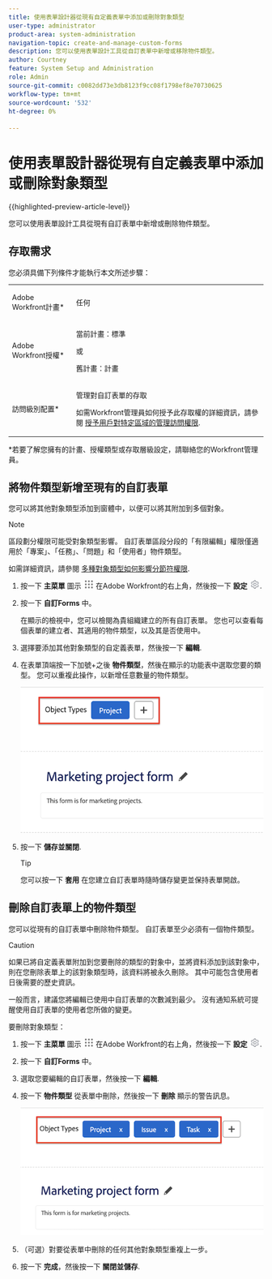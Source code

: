 ```yaml
---
title: 使用表單設計器從現有自定義表單中添加或刪除對象類型
user-type: administrator
product-area: system-administration
navigation-topic: create-and-manage-custom-forms
description: 您可以使用表單設計工具從自訂表單中新增或移除物件類型。
author: Courtney
feature: System Setup and Administration
role: Admin
source-git-commit: c0082dd73e3db8123f9cc08f1798ef8e70730625
workflow-type: tm+mt
source-wordcount: '532'
ht-degree: 0%

---
```



# 使用表單設計器從現有自定義表單中添加或刪除對象類型

{{highlighted-preview-article-level}}

您可以使用表單設計工具從現有自訂表單中新增或刪除物件類型。

## 存取需求

您必須具備下列條件才能執行本文所述步驟：

<table style="table-layout:auto"> 
 <col> 
 <col> 
 <tbody> 
  <tr data-mc-conditions=""> 
   <td role="rowheader"> <p>Adobe Workfront計畫*</p> </td> 
   <td>任何</td> 
  </tr> 
  <tr> 
   <td role="rowheader">Adobe Workfront授權*</td> 
   <td>
   <p>當前計畫：標準</p>
   <p>或</p>
   <p>舊計畫：計畫</p></td> 
  </tr> 
  <tr data-mc-conditions=""> 
   <td role="rowheader">訪問級別配置*</td> 
   <td><p>管理對自訂表單的存取</p> <p>如需Workfront管理員如何授予此存取權的詳細資訊，請參閱 <a href="/help/quicksilver/administration-and-setup/add-users/configure-and-grant-access/grant-users-admin-access-certain-areas.md" class="MCXref xref">授予用戶對特定區域的管理訪問權限</a>.</p></td> 
  </tr>  
 </tbody> 
</table>

&#42;若要了解您擁有的計畫、授權類型或存取層級設定，請聯絡您的Workfront管理員。

## 將物件類型新增至現有的自訂表單

您可以將其他對象類型添加到窗體中，以便可以將其附加到多個對象。

>[!NOTE]
>
>區段劃分權限可能受對象類型影響。 自訂表單區段分段的「有限編輯」權限僅適用於「專案」、「任務」、「問題」和「使用者」物件類型。
>
>如需詳細資訊，請參閱 [多種對象類型如何影響分節符權限](/help/quicksilver/administration-and-setup/customize-workfront/create-manage-custom-forms/form-designer/design-a-form/organize-a-form.md#how-multiple-object-types-can-affect-section-break-permissions).


1. 按一下 **主菜單** 圖示 ![](assets/main-menu-icon.png) 在Adobe Workfront的右上角，然後按一下 **設定** ![](assets/gear-icon-settings.png).

1. 按一下 **自訂Forms** 中。

   在顯示的檢視中，您可以檢閱為貴組織建立的所有自訂表單。 您也可以查看每個表單的建立者、其適用的物件類型，以及其是否使用中。

1. 選擇要添加其他對象類型的自定義表單，然後按一下 **編輯**.

1. 在表單頂端按一下加號+之後 **物件類型**，然後在顯示的功能表中選取您要的類型。 您可以重複此操作，以新增任意數量的物件類型。

   ![](assets/add-new-object.png)

1. 按一下 **儲存並關閉**.

   >[!TIP]
   >
   >您可以按一下 **套用** 在您建立自訂表單時隨時儲存變更並保持表單開啟。

## 刪除自訂表單上的物件類型

您可以從現有的自訂表單中刪除物件類型。 自訂表單至少必須有一個物件類型。

>[!CAUTION]
>
>如果已將自定義表單附加到您要刪除的類型的對象中，並將資料添加到該對象中，則在您刪除表單上的該對象類型時，該資料將被永久刪除。 其中可能包含使用者日後需要的歷史資訊。
>
>一般而言，建議您將編輯已使用中自訂表單的次數減到最少。 沒有通知系統可提醒使用自訂表單的使用者您所做的變更。

要刪除對象類型：

1. 按一下 **主菜單** 圖示 ![](assets/main-menu-icon.png) 在Adobe Workfront的右上角，然後按一下 **設定** ![](assets/gear-icon-settings.png).

1. 按一下 **自訂Forms** 中。
1. 選取您要編輯的自訂表單，然後按一下 **編輯**.
1. 按一下 **物件類型** 從表單中刪除，然後按一下 **刪除** 顯示的警告訊息。

   ![](assets/delete-object-types.png)

1. （可選）對要從表單中刪除的任何其他對象類型重複上一步。
1. 按一下 **完成**，然後按一下 **關閉並儲存**.
